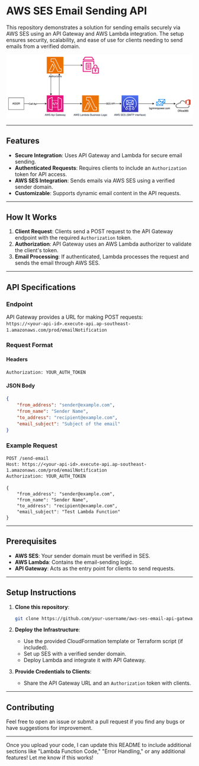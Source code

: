 # AWS SES Email Sending API

This repository demonstrates a solution for sending emails securely via AWS SES using an API Gateway and AWS Lambda integration. The setup ensures security, scalability, and ease of use for clients needing to send emails from a verified domain.

![API Diagram](./undefined.png)


---

## Features

- **Secure Integration**: Uses API Gateway and Lambda for secure email sending.
- **Authenticated Requests**: Requires clients to include an `Authorization` token for API access.
- **AWS SES Integration**: Sends emails via AWS SES using a verified sender domain.
- **Customizable**: Supports dynamic email content in the API requests.

---

## How It Works

1. **Client Request**: Clients send a POST request to the API Gateway endpoint with the required `Authorization` token.
2. **Authorization**: API Gateway uses an AWS Lambda authorizer to validate the client's token.
3. **Email Processing**: If authenticated, Lambda processes the request and sends the email through AWS SES.

---

## API Specifications

### Endpoint  
API Gateway provides a URL for making POST requests:  
`https://<your-api-id>.execute-api.ap-southeast-1.amazonaws.com/prod/emailNotification`

### Request Format

#### Headers
```http
Authorization: YOUR_AUTH_TOKEN
```

#### JSON Body
```json
{
    "from_address": "sender@example.com", 
    "from_name": "Sender Name",
    "to_address": "recipient@example.com",
    "email_subject": "Subject of the email"
}
```

### Example Request
```http
POST /send-email
Host: https://<your-api-id>.execute-api.ap-southeast-1.amazonaws.com/prod/emailNotification
Authorization: YOUR_AUTH_TOKEN

{
    "from_address": "sender@example.com",
    "from_name": "Sender Name",
    "to_address": "recipient@example.com",
    "email_subject": "Test Lambda Function"
}
```

---

## Prerequisites

- **AWS SES**: Your sender domain must be verified in SES.
- **AWS Lambda**: Contains the email-sending logic.
- **API Gateway**: Acts as the entry point for clients to send requests.

---

## Setup Instructions

1. **Clone this repository**:
   ```bash
   git clone https://github.com/your-username/aws-ses-email-api-gateway.git
   ```
2. **Deploy the Infrastructure**:
   - Use the provided CloudFormation template or Terraform script (if included).
   - Set up SES with a verified sender domain.
   - Deploy Lambda and integrate it with API Gateway.

3. **Provide Credentials to Clients**:
   - Share the API Gateway URL and an `Authorization` token with clients.

---

## Contributing

Feel free to open an issue or submit a pull request if you find any bugs or have suggestions for improvement.

---

Once you upload your code, I can update this README to include additional sections like "Lambda Function Code," "Error Handling," or any additional features! Let me know if this works!
